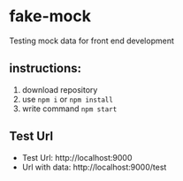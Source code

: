 # fake-mock
Testing mock data for front end development

## instructions:
1. download repository
2. use `npm i` or `npm install`
3. write command `npm start`

## Test Url
* Test Url: http://localhost:9000
* Url with data: http://localhost:9000/test